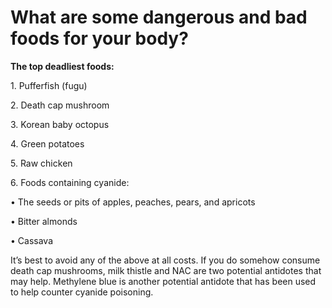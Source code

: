 # What are some dangerous and bad foods for your body?

**The top deadliest foods:**

1\. Pufferfish (fugu)

2\. Death cap mushroom

3\. Korean baby octopus

4\. Green potatoes

5\. Raw chicken

6\. Foods containing cyanide:

• The seeds or pits of apples, peaches, pears, and apricots

• Bitter almonds

• Cassava

It’s best to avoid any of the above at all costs. If you do somehow consume death cap mushrooms, milk thistle and NAC are two potential antidotes that may help. Methylene blue is another potential antidote that has been used to help counter cyanide poisoning.